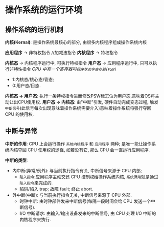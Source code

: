# 操作系统的运行环境

## 操作系统的运行机制
**内核(Kernal)**: 是操作系统最核心的部分, 由很多内核程序组成操作系统内核

**应用程序** -> 非特权指令 //加减法指令
**内核程序** -> 特权指令

**内核态** -> 内核程序运行中, 可执行特权指令
**用户态** -> 应用程序运行中, 只可以执行非特性指令
*CPU 中有一个寄存器叫`程序状态字寄存器(PSW)`*
* 1:内核态/核心态/管态; 
* 0:用户态/目态.

**内核态 -> 用户态**: 执行一条特权指令进而修改PSW标志位为用户态,意味着OS将主动让出CPU使用权.
**用户态 -> 内核态**: 由"中断"引发, 硬件自动完成变态过程, 触发`中断信号`(此信号每次出现意味着操作系统需要介入)意味着操作系统将强行夺回 CPU 的使用权.

## 中断与异常
**中断的作用**: CPU 上会运行操作 `系统内核程序` 和 `应用程序` 两种; 是唯一能让操作系统内核夺回 CPU 使用权的途径, 如若没有它, 那么 CPU 会一直运行应用程序.

**中断的类型**: 
* 内中断(异常/例外): 与当前执行指令有关, 中断信号来源于 CPU 内部;
  * `陷入指令`:应用程序主动交还 CPU 控制权给操作系统内核, `系统调用`就是通过`陷入指令`来完成的.
  * 陷阱/陷入 trap; 故障 fault; 终止 abort.
* 外中断(中断): 与当前执行指令无关, 中断信号来源于 CPU 外部.
  * 时钟中断: 由时钟部件发来中断信号(每隔一段时间会给 CPU 发送一个中断信号).
  * I/O 中断请求: 由输入/输出设备发来的中断信号, 由 CPU 处理 I/O 中断的内核程序来执行.